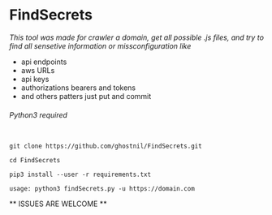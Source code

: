 # FindSecrets
*This tool was made for crawler a domain, get all possible .js files, and try to find all sensetive information or missconfiguration like*
* api endpoints
* aws URLs
* api keys
* authorizations bearers and tokens
* and others patters just put and commit


###### Python3 required

```

git clone https://github.com/ghostnil/FindSecrets.git

cd FindSecrets

pip3 install --user -r requirements.txt

usage: python3 findSecrets.py -u https://domain.com

```


** ISSUES ARE WELCOME **
